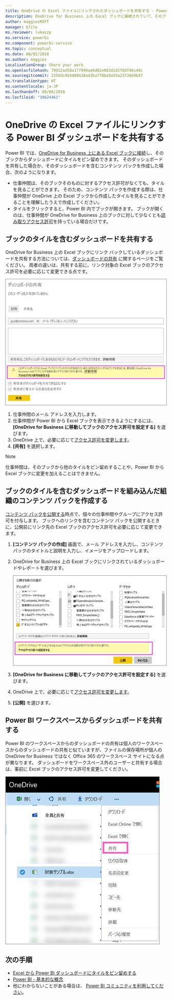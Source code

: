 ```yaml
---
title: OneDrive の Excel ファイルにリンクされたダッシュボードを共有する - Power BI
description: OneDrive for Business 上の Excel ブックに接続されていて、そのブックからタイルがピン留めされているダッシュボードの共有について説明します。
author: maggiesMSFT
manager: kfile
ms.reviewer: lukaszp
ms.service: powerbi
ms.component: powerbi-service
ms.topic: conceptual
ms.date: 08/02/2018
ms.author: maggies
LocalizationGroup: Share your work
ms.openlocfilehash: 79912ad58a177999ae6d02e083d1d5f0df46c49c
ms.sourcegitcommit: 2356dc8e5488438a43ba7f0ba9a55a2372669b47
ms.translationtype: HT
ms.contentlocale: ja-JP
ms.lasthandoff: 08/08/2018
ms.locfileid: "39624461"
---
```

# <a name="share-a-power-bi-dashboard-that-links-to-an-excel-file-in-onedrive"></a>OneDrive の Excel ファイルにリンクする Power BI ダッシュボードを共有する
Power BI では、[OneDrive for Business 上にある Excel ブックに接続](service-excel-workbook-files.md)し、そのブックからダッシュボードにタイルをピン留めできます。 そのダッシュボードを共有した場合か、そのダッシュボードを含むコンテンツ パックを作成した場合、次のようになります。

* 仕事仲間は、そのブックそのものに対するアクセス許可がなくても、タイルを見ることができます。 そのため、コンテンツ パックを作成する際は、仕事仲間が OneDrive 上の Excel ブックから作成したタイルを見ることができることを理解したうえで作成してください。
* タイルをクリックすると、Power BI 内でブックが開きます。 ブックが開くのは、仕事仲間が OneDrive for Business 上のブックに対して少なくとも[読み取りアクセス許可](https://support.office.com/en-us/article/Share-documents-or-folders-in-Office-365-1fe37332-0f9a-4719-970e-d2578da4941c)を持っている場合だけです。

## <a name="share-a-dashboard-that-contains-workbook-tiles"></a>ブックのタイルを含むダッシュボードを共有する
OneDrive for Business 上の Excel ブックにリンク バックしているダッシュボードを共有する方法については、[ダッシュボードの共有](service-share-dashboards.md) に関するページをご覧ください。 両者の違いは、共有する前に、リンク対象の Excel ブックのアクセス許可を必要に応じて変更できる点です。

  ![[ダッシュ ボードの共有] ダイアログ ボックス](media/service-share-dashboard-that-links-to-excel-onedrive/pbi_share_workbk.png)

1. 仕事仲間のメール アドレスを入力します。
2. 仕事仲間が Power BI から Excel ブックを表示できるようにするには、 **[OneDrive for Business に移動してブックのアクセス許可を設定する]** を選びます。
3. OneDrive 上で、必要に応じて[アクセス許可を変更します](https://support.office.com/en-US/article/Share-files-and-folders-and-change-permissions-9fcc2f7d-de0c-4cec-93b0-a82024800c07)。
4. **[共有]** を選択します。

>[!NOTE]
>仕事仲間は、そのブックから他のタイルをピン留めすることや、Power BI から Excel ブックに変更を加えることはできません。
> 
> 

## <a name="create-an-organizational-content-pack-with-a-dashboard-that-contains-workbook-tiles"></a>ブックのタイルを含むダッシュボードを組み込んだ組織のコンテンツ パックを作成する
[コンテンツ パックを公開する](service-organizational-content-pack-create-and-publish.md)時点で、個々の仕事仲間やグループにアクセス許可を付与します。 ブックへのリンクを含むコンテンツ パックを公開するときに、公開前にリンク先の Excel ブックのアクセス許可を必要に応じて変更できます。

1. **[コンテンツ パックの作成]** 画面で、メール アドレスを入力し、コンテンツ パックのタイトルと説明を入力し、イメージをアップロードします。
2. OneDrive for Business 上の Excel ブックにリンクされているダッシュボードやレポートを選びます。
   
    ![コンテンツ パック内の Excel ブック](media/service-share-dashboard-that-links-to-excel-onedrive/pbi_contpack_workbk.png)
3. **[OneDrive for Business に移動してブックのアクセス許可を設定する]** を選びます。
4. OneDrive 上で、必要に応じて[アクセス許可を変更します](https://support.office.com/en-US/article/Share-files-and-folders-and-change-permissions-9fcc2f7d-de0c-4cec-93b0-a82024800c07)。
5. **[公開]** を選びます。

## <a name="share-a-dashboard-from-a-power-bi-workspace"></a>Power BI ワークスペースからダッシュボードを共有する
Power BI のワークスペースからのダッシュボードの共有は個人のワークスペースからのダッシュボードの共有と似ていますが、ファイルの保存場所が個人の OneDrive for Business ではなく Office 365 のワークスペース サイトになる点が異なります。 ダッシュボードをワークスペース外のユーザーと共有する場合は、事前に Excel ブックのアクセス許可を変更してください。

![OneDrive から共有する](media/service-share-dashboard-that-links-to-excel-onedrive/pbi_onedriveshare.png)

## <a name="next-steps"></a>次の手順
* [Excel から Power BI ダッシュボードにタイルをピン留めする](service-dashboard-pin-tile-from-excel.md)
* [Power BI - 基本的な概念](service-basic-concepts.md)
* 他にわからないことがある場合は、 [Power BI コミュニティを利用してください](http://community.powerbi.com/)。

